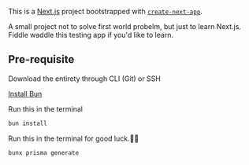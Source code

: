 This is a [Next.js](https://nextjs.org) project bootstrapped with [`create-next-app`](https://nextjs.org/docs/app/api-reference/cli/create-next-app).

A small project not to solve first world probelm, but just to learn Next.js. Fiddle waddle this testing app if you'd like to learn.

## Pre-requisite

Download the entirety through CLI (Git) or SSH

[Install Bun](https://bun.sh/docs/installation)

Run this in the terminal
```bash
bun install
```

Run this in the terminal for good luck.👍🏻
```bash
bunx prisma generate
```